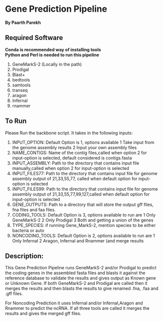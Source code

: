 # Gene Prediction Pipeline
**By Paarth Parekh**

## Required Software
**Conda is recommended way of installing tools** <br/>
**Python and Perl is needed to run this pipeline**
1. GeneMarkS-2 (Locally in the path)
2. Prodigal
3. Blast+
4. bedtools
5. samtools
6. transeq
7. aragon
8. Infernal
9. rnammer

## To Run
Please Run the backbone script. It takes in the following inputs:
1. INPUT_OPTION:	Default Option is 1, options available
                		1 Take input from the genome assembly results 
                		2 Input your own assembly files
2. NAME_CONTIGS:	Name of the contig files,called when option 2 for input-option is selected, default considered is contigs.fasta
3. INPUT_ASSEMBLY:	Path to the directory that contains input file manually,called when option 2 for input-option is selected
4. INPUT_FILES77:	Path to the directory that contains input file for genome assembly output of 21,33,55,77, called when default option for input-option is selected
5. INPUT_FILES99:	Path to the directory that contains input file for genome assembly output of 21,33,55,77,99,127,called when default option for input-option is selected
6. GENE_OUTPUTS:	Path to a directory that will store the output gff files, fna files and faa files.
7. CODING_TOOLS:	Default Option is 3, options available to run are
                        	1 Only GeneMarkS-2 
                        	2 Only Prodigal 
                        	3 Both and getting a union of the genes
8. TYPE_SPECIES:	if running Gene_MarkS-2, mention species to be either bacteria or auto
9. NONCODING_TOOLS:	Default Option is 2, options available to run are
                        	1 Only Infernal 
                        	2 Aragon, Infernal and Rnammer (and merge results

## Description:
This Gene Prediction Pipeline runs GeneMarkS-2 and/or Prodigal to predict the coding genes in the assembled fasta files and blasts it against the reference database to validate the results and gives output as Known gene or Unknown Gene. If both GeneMarkS-2 and Prodigal are called then it merges the results and then blasts the results to give renamed .fna, .faa and .gff files. 

For Noncoding Prediction it uses Infernal and/or Infernal,Aragon and Rnammer to predict the ncRNA. If all three tools are called it merges the results and gives the merged gff files.
